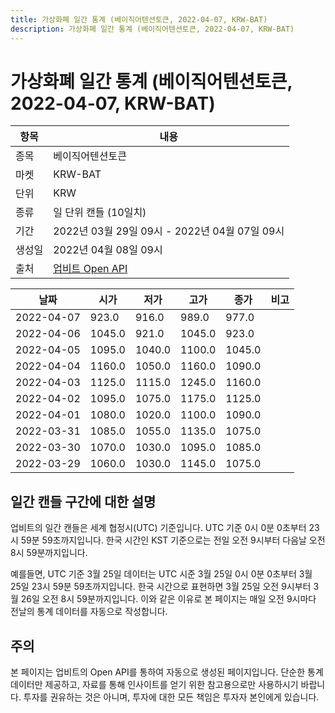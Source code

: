 ```yaml
---
title: 가상화폐 일간 통계 (베이직어텐션토큰, 2022-04-07, KRW-BAT)
description: 가상화폐 일간 통계 (베이직어텐션토큰, 2022-04-07, KRW-BAT)
---
```



가상화폐 일간 통계 (베이직어텐션토큰, 2022-04-07, KRW-BAT)
===

|항목|내용|
|--|--|
|종목|베이직어텐션토큰|
|마켓|KRW-BAT|
|단위|KRW|
|종류|일 단위 캔들 (10일치)|
|기간|2022년 03월 29일 09시 - 2022년 04월 07일 09시|
|생성일|2022년 04월 08일 09시|
|출처|[업비트 Open API](https://docs.upbit.com)|


|날짜|시가|저가|고가|종가|비고|
|--|--|--|--|--|--|
|2022-04-07|923.0|916.0|989.0|977.0|    |
|2022-04-06|1045.0|921.0|1045.0|923.0|    |
|2022-04-05|1095.0|1040.0|1100.0|1045.0|    |
|2022-04-04|1160.0|1050.0|1160.0|1090.0|    |
|2022-04-03|1125.0|1115.0|1245.0|1160.0|    |
|2022-04-02|1095.0|1075.0|1175.0|1125.0|    |
|2022-04-01|1080.0|1020.0|1100.0|1090.0|    |
|2022-03-31|1085.0|1055.0|1135.0|1075.0|    |
|2022-03-30|1070.0|1030.0|1095.0|1085.0|    |
|2022-03-29|1060.0|1030.0|1145.0|1075.0|    |


일간 캔들 구간에 대한 설명
---


업비트의 일간 캔들은 세계 협정시(UTC) 기준입니다. 
UTC 기준 0시 0분 0초부터 23시 59분 59초까지입니다. 
한국 시간인 KST 기준으로는 전일 오전 9시부터 다음날 오전 8시 59분까지입니다. 


예를들면, UTC 기준 3월 25일 데이터는 UTC 시준 3월 25일 0시 0분 0초부터 3월 25일 23시 59분 59초까지입니다. 
한국 시간으로 표현하면 3월 25일 오전 9시부터 3월 26일 오전 8시 59분까지입니다. 
이와 같은 이유로 본 페이지는 매일 오전 9시마다 전날의 통계 데이터를 자동으로 작성합니다. 


주의
---


본 페이지는 업비트의 Open API를 통하여 자동으로 생성된 페이지입니다. 
단순한 통계 데이터만 제공하고, 자료를 통해 인사이트를 얻기 위한 참고용으로만 사용하시기 바랍니다. 
투자를 권유하는 것은 아니며, 투자에 대한 모든 책임은 투자자 본인에게 있습니다. 
